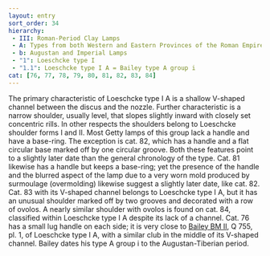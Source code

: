 ```yaml
---
layout: entry
sort_order: 34
hierarchy:
 - III: Roman-Period Clay Lamps
 - A: Types from both Western and Eastern Provinces of the Roman Empire
 - b: Augustan and Imperial Lamps
 - "1": Loeschcke type I
 - "1.1": Loeschcke type I A = Bailey type A group i
cat: [76, 77, 78, 79, 80, 81, 82, 83, 84]
---
```


The primary characteristic of Loeschcke type I A is a shallow V-shaped channel between the discus and the nozzle. Further characteristic is a narrow shoulder, usually level, that slopes slightly inward with closely set concentric rills. In other respects the shoulders belong to Loeschcke shoulder forms I and II. Most Getty lamps of this group lack a handle and have a base-ring. The exception is cat. 82, which has a handle and a flat circular base marked off by one circular groove. Both these features point to a slightly later date than the general chronology of the type. Cat. 81 likewise has a handle but keeps a base-ring; yet the presence of the handle and the blurred aspect of the lamp due to a very worn mold produced by surmoulage (overmolding) likewise suggest a slightly later date, like cat. 82. Cat. 83 with its V-shaped channel belongs to Loeschcke type I A, but it has an unusual shoulder marked off by two grooves and decorated with a row of ovolos. A nearly similar shoulder with ovolos is found on cat. 84, classified within Loeschcke type I A despite its lack of a channel. Cat. 76 has a small lug handle on each side; it is very close to <a href='../../bibliography/#bailey-bm-ii'>Bailey BM II</a>, Q 755, pl. 1, of Loeschcke type I A, with a similar club in the middle of its V-shaped channel. Bailey dates his type A group i to the Augustan-Tiberian period.
